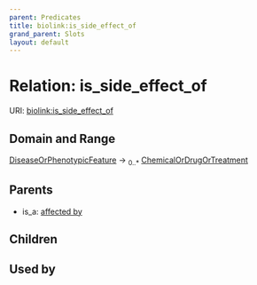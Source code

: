 ```yaml
---
parent: Predicates
title: biolink:is_side_effect_of
grand_parent: Slots
layout: default
---
```


# Relation: is_side_effect_of




URI: [biolink:is_side_effect_of](https://w3id.org/biolink/vocab/is_side_effect_of)

## Domain and Range

[DiseaseOrPhenotypicFeature](DiseaseOrPhenotypicFeature.md) ->  <sub>0..\*</sub> [ChemicalOrDrugOrTreatment](ChemicalOrDrugOrTreatment.md)

## Parents

 *  is_a: [affected by](affected_by.md)

## Children


## Used by

